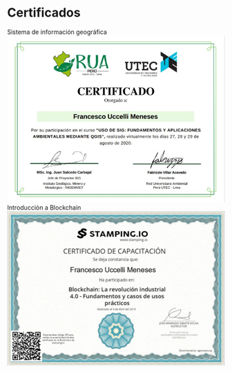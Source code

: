 # Certificados

Sistema de información geográfica 
![QGIS](https://github.com/Flrotm/Certificados/blob/main/qgis.jpg)
Introducción a Blockchain
![Blockchain](https://github.com/Flrotm/Certificados/blob/main/cert.jpg)
